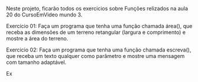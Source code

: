 Neste projeto, ficarão todos os exercicios sobre Funções relizados na aula 20 do CursoEmVideo mundo 3.

Exercicio 01: Faça um programa que tenha uma função chamada área(), que receba as dimensões de um terreno retangular (largura e comprimento) e mostre a área do terreno.

Exercicio 02: Faça um programa que tenha uma função chamada escreva(), que receba um texto qualquer como parâmetro e mostre uma mensagem com tamanho adaptável.  

Ex
